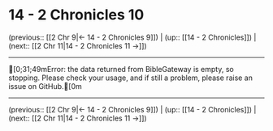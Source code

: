 # 14 - 2 Chronicles 10

(previous:: [[2 Chr 9|← 14 - 2 Chronicles 9]]) | (up:: [[14 - 2 Chronicles]]) | (next:: [[2 Chr 11|14 - 2 Chronicles 11 →]])

***
[0;31;49mError: the data returned from BibleGateway is empty, so stopping. Please check your usage, and if still a problem, please raise an issue on GitHub.[0m

***

(previous:: [[2 Chr 9|← 14 - 2 Chronicles 9]]) | (up:: [[14 - 2 Chronicles]]) | (next:: [[2 Chr 11|14 - 2 Chronicles 11 →]])
